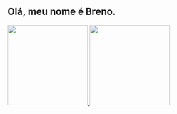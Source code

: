 ## Olá, meu nome é Breno.

<div>
  <a href="https://github.com/brenovcosta">
  <img height="180em" src="https://github-readme-stats.vercel.app/api?username=brenovcosta&show_icons=true&theme=dark&include_all_commits=true&count_private=true"/>
  <img height="180em" src="https://github-readme-stats.vercel.app/api/top-langs/?username=brenovcosta&layout=compact&langs_count=7&theme=dark"/>
</div>
